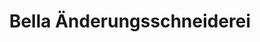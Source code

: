 ---
title: "Bella Änderungsschneiderei"
url: /muenchen/bella-aenderungsschneiderei/
shop: Schneiderei
---